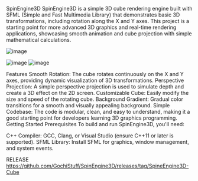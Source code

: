 SpinEngine3D
SpinEngine3D is a simple 3D cube rendering engine built with SFML (Simple and Fast Multimedia Library) that demonstrates basic 3D transformations, including rotation along the X and Y axes. This project is a starting point for more advanced 3D graphics and real-time rendering applications, showcasing smooth animation and cube projection with simple mathematical calculations.

![image](https://github.com/user-attachments/assets/1335b515-bd04-4962-92e4-2dd51a947d9f)

![image](https://github.com/user-attachments/assets/cf18b55f-5b31-40a3-9d07-47faa67b0cfc)
![image](https://github.com/user-attachments/assets/7f11cc3f-1d66-42d4-8980-9e41cb155a30)

Features
Smooth Rotation: The cube rotates continuously on the X and Y axes, providing dynamic visualization of 3D transformations.
Perspective Projection: A simple perspective projection is used to simulate depth and create a 3D effect on the 2D screen.
Customizable Cube: Easily modify the size and speed of the rotating cube.
Background Gradient: Gradual color transitions for a smooth and visually appealing background.
Simple Codebase: The code is modular, clean, and easy to understand, making it a good starting point for developers learning 3D graphics programming.
Getting Started
Prerequisites
To build and run SpinEngine3D, you'll need:

C++ Compiler: GCC, Clang, or Visual Studio (ensure C++11 or later is supported).
SFML Library: Install SFML for graphics, window management, and system events.

RELEASE 
https://github.com/GochiStuff/SpinEngine3D/releases/tag/SpineEngine3D-Cube
